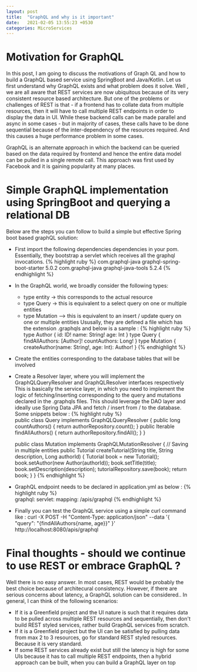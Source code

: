 ```yaml
---
layout: post
title:  "GraphQL and why is it important"
date:   2021-02-05 13:55:23 +0530
categories: MicroServices
---
```


# Motivation for GraphQL

In this post, I am going to discuss the motivations of Graph QL and how to build a GraphQL based service using SpringBoot and Java/Kotlin.
Let us first understand why GraphQL exists and what problem does it solve. Well , we are all aware that REST services are now ubiquitous because of its very consistent resource based architecture.
But one of the problems or challenges of REST is that - if a frontend has to collate data from multiple resources, then it will have to call multiple REST endpoints in order to display the data in UI.
While these backend calls can be made parallel and async in some cases - but in majority of cases, these calls have to be done sequential because of the inter-dependency of the resources required.
And this causes a huge performance problem in some cases.

GraphQL is an alternate approach in which the backend can be queried based on the data required by frontend and hence the entire data model can be pulled in a single remote call.
This approach was first used by Facebook and it is gaining popularity at many places.

# Simple GraphQL implementation using SpringBoot and querying a relational DB

Below are the steps you can follow to build a simple but effective Spring boot based graphQL solution:
- First import the following dependencies dependencies in your pom. Essentially, they bootstrap a servlet which receives all the graphql invocations.
{% highlight ruby %}
		<dependency>
			<groupId>com.graphql-java</groupId>
			<artifactId>graphql-spring-boot-starter</artifactId>
			<version>5.0.2</version>
		</dependency>
		<dependency>
			<groupId>com.graphql-java</groupId>
			<artifactId>graphql-java-tools</artifactId>
			<version>5.2.4</version>
		</dependency>
{% endhighlight %}
- In the GraphQL world, we broadly consider the following types:
  - type entity -> this corresponds to the actual resource
  - type Query -> this is equivalent to a select query on one or multiple entities
  - type Mutation --> this is equivalent to an insert / update query on one or multiple entities
  Ususally, they are defined a file which has the extension .graphqls and below is a sample :
 {% highlight ruby %}
  type Author {
	id: ID!
	name: String!
	age: Int
}
type Query {
	findAllAuthors: [Author]!
	countAuthors: Long!
}
type Mutation {
	createAuthor(name: String!, age: Int): Author!
}
{% endhighlight %}

- Create the entities corresponding to the database tables that will be involved
- Create a Resolver layer, where you will implement the GraphQLQueryResolver and GraphQLResolver interfaces respectively
  This is basically the service layer, in which you need to implement the logic of fetching/inserting corresponding to the query and mutations declared in the .graphqls files. This should leverage the DAO layer and ideally use Spring Data JPA and fetch / insert from / to the database.
  Some snippets below :
{% highlight ruby %}  
  public class Query implements GraphQLQueryResolver {
      public long countAuthors() {
        return authorRepository.count();
    }
    public Iterable<Author> findAllAuthors() {
        return authorRepository.findAll();
    }
  }
  
  public class Mutation implements GraphQLMutationResolver {
      // Saving in multiple entities
      public Tutorial createTutorial(String title, String description, Long authorId) {
        Tutorial book = new Tutorial();
        book.setAuthor(new Author(authorId));
        book.setTitle(title);
        book.setDescription(description);
        tutorialRepository.save(book);
        return book;
    }
  }
{% endhighlight %}
- GraphQL endpoint needs to be declared in application.yml as below :
{% highlight ruby %}  	
	graphql:
	   servlet:
		mapping: /apis/graphql
{% endhighlight %}	
- Finally you can test the GraphQL service using a simple curl command like :
  curl -X POST -H "Content-Type: application/json" --data '{ "query": "{findAllAuthors{name, age}}" }' http://localhost:8080/apis/graphql   

	

# Final thoughts - should we continue to use REST or embrace GraphQL ?
	
Well there is no easy answer. In most cases, REST would be probably the best choice because of architecural consistency. However, if there are serious concerns about latency, a GraphQL solution can be considered..
In general, I can think of the following scenarios:
- If it is a Greenfield project and the UI nature is such that it requires data to be pulled across multiple REST resources and sequentially, then don't build REST styled services, rather build GraphQL services from scratch.
- If it is a Greenfield project but the UI can be satisfied by pulling data from max 2 to 3 resources, go for standard REST styled resources. Because it is very standard.
- If some REST services already exist but still the latency is high for some UIs because it has to call multiple REST endpoints, then a hybrid approach can be built, when you can build a GraphQL layer on top 

